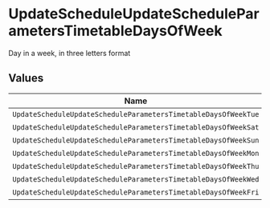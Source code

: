 # UpdateScheduleUpdateScheduleParametersTimetableDaysOfWeek

Day in a week, in three letters format


## Values

| Name                                                           | Value                                                          |
| -------------------------------------------------------------- | -------------------------------------------------------------- |
| `UpdateScheduleUpdateScheduleParametersTimetableDaysOfWeekTue` | TUE                                                            |
| `UpdateScheduleUpdateScheduleParametersTimetableDaysOfWeekSat` | SAT                                                            |
| `UpdateScheduleUpdateScheduleParametersTimetableDaysOfWeekSun` | SUN                                                            |
| `UpdateScheduleUpdateScheduleParametersTimetableDaysOfWeekMon` | MON                                                            |
| `UpdateScheduleUpdateScheduleParametersTimetableDaysOfWeekThu` | THU                                                            |
| `UpdateScheduleUpdateScheduleParametersTimetableDaysOfWeekWed` | WED                                                            |
| `UpdateScheduleUpdateScheduleParametersTimetableDaysOfWeekFri` | FRI                                                            |